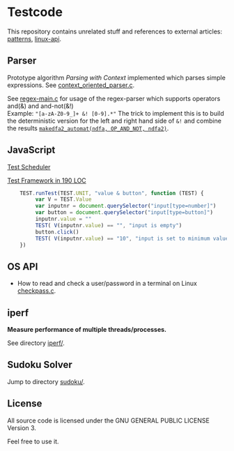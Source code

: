 Testcode
========

This repository contains unrelated stuff and references to external articles: [patterns](reading-list/patterns.md), [linux-api](reading-list/linux-api.md).

Parser
------
Prototype algorithm _Parsing with Context_ implemented
which parses simple expressions.
See [context_oriented_parser.c](parser/context_oriented_parser.c).

See [regex-main.c](parser/automat/main.c) for usage of the regex-parser which supports operators and(&) and and-not(&!)
<br> Example: `"[a-zA-Z0-9_]+ &! [0-9].*"` The trick to implement this
is to build the deterministic version for the left and right hand side of `&!` and combine the results
[`makedfa2_automat(ndfa, OP_AND_NOT, ndfa2)`](parser/automat/automat.c#L2913).

JavaScript 
----------
[Test Scheduler](https://htmlpreview.github.io/?https://github.com/je-so/testcode/blob/master/html/syncrun.html)

[Test Framework in 190 LOC](https://github.com/je-so/testcode/blob/master/javascript/test.jsm)
```javascript
    TEST.runTest(TEST.UNIT, "value & button", function (TEST) {
         var V = TEST.Value
         var inputnr = document.querySelector("input[type=number]")
         var button = document.querySelector("input[type=button]")
         inputnr.value = ""
         TEST( V(inputnr.value) == "", "input is empty")
         button.click()
         TEST( V(inputnr.value) == "10", "input is set to minimum value")
    })
```

OS API
-------------
* How to read and check a user/password in a terminal on Linux [checkpass.c](checkpass.c).

iperf
-----
**Measure performance of multiple threads/processes.**

See directory [iperf/](iperf/).

Sudoku Solver
-------------
Jump to directory [sudoku/](old-projects/sudoku).


License
-------

All source code is licensed under the GNU GENERAL PUBLIC LICENSE Version 3.

Feel free to use it.
